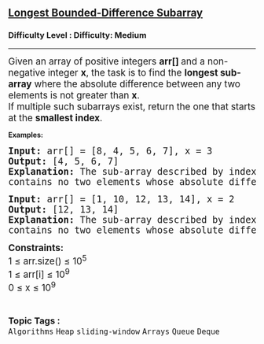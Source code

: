 <h2><a href="https://www.geeksforgeeks.org/problems/longest-bounded-difference-subarray/1?_gl=1*ulvsq9*_up*MQ..*_gs*MQ..&gclid=Cj0KCQjwyvfDBhDYARIsAItzbZEUVqAjcnvymEvoGVKyy-AzxWQHIm3YSU8o4k6HrQB4mABTk2El1-kaAsSOEALw_wcB&gbraid=0AAAAAC9yBkDG2XR0ViHst6xOZZ5uidrTw">Longest Bounded-Difference Subarray</a></h2><h3>Difficulty Level : Difficulty: Medium</h3><hr><div class="problems_problem_content__Xm_eO"><p><span style="font-size: 14pt;">Given an array of positive integers <strong>arr[] </strong>and a non-negative integer <strong>x</strong>, the task is to find the <strong>longest sub-array</strong> where the absolute difference between any two elements is not greater than <strong>x</strong>. </span><br><span style="font-size: 14pt;">If multiple such subarrays exist, return the one that starts at the <strong>smallest index</strong>.</span></p>
<p><strong>Examples:</strong></p>
<pre><span style="font-size: 14pt;"><strong>Input: </strong>arr[] =<strong> </strong>[8, 4, 5, 6, 7], x = 3 </span><br><span style="font-size: 14pt;"><strong>Output: </strong>[4, 5, 6, 7] </span><br><span style="font-size: 14pt;"><strong>Explanation: </strong>The sub-array described by index [1..4], i.e. [4, 5, 6, 7]<br>contains no two elements whose absolute differnce is greater than 3.</span></pre>
<pre><span style="font-size: 14pt;"><strong>Input:</strong> arr[] =<strong> </strong>[1, 10, 12, 13, 14], x = 2 </span><br><span style="font-size: 14pt;"><strong>Output: </strong>[12, 13, 14] </span><br><span style="font-size: 14pt;"><strong>Explanation: </strong>The sub-array described by index [2..4], i.e. [12, 13, 14]<br>contains no two elements whose absolute differnece is greater than 2. </span></pre>
<p><span style="font-size: 14pt;"><strong>Constraints:<br></strong>1 ≤ arr.size() ≤ 10<sup>5<br></sup>1 ≤ arr[i] ≤ 10<sup>9<br></sup>0 ≤ x ≤ 10<sup>9</sup></span></p></div><br><p><span style=font-size:18px><strong>Topic Tags : </strong><br><code>Algorithms</code>&nbsp;<code>Heap</code>&nbsp;<code>sliding-window</code>&nbsp;<code>Arrays</code>&nbsp;<code>Queue</code>&nbsp;<code>Deque</code>&nbsp;